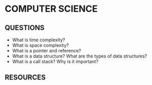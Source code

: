 # COMPUTER SCIENCE

## QUESTIONS

- What is time complexity?
- What is space complexity?
- What is a pointer and reference?
- What is a data structure? What are the types of data structures?
- What is a call stack? Why is it important?

## RESOURCES

